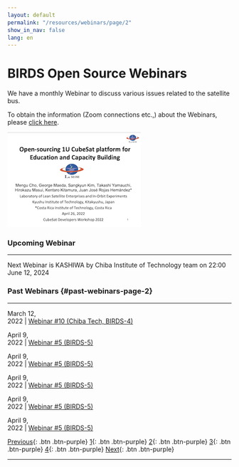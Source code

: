 ```yaml
---
layout: default
permalink: "/resources/webinars/page/2"
show_in_nav: false
lang: en
---
```


# BIRDS Open Source Webinars

We have a monthly Webinar to discuss various issues related to the satellite bus. 

To obtain the information (Zoom connections etc.,) about the Webinars, please [click here].


[![Open-sourcing 1U CubeSat platform for Education and Capacity Building](/assets/images/cover-open-source-overview.png)](https://birds-project.com/open-source/pdf/2022_04_26_CubeSat_Workshop_BIRDS_BUS_OpenSource_cho.pdf "Open-sourcing 1U CubeSat platform for Education and Capacity Building")


### Upcoming Webinar
---

Next Webinar is KASHIWA by Chiba Institute of Technology team on 22:00 June 12, 2024


### Past Webinars {#past-webinars-page-2}
---

March 12, <br/> 2022 | [Webinar #10 (Chiba Tech, BIRDS-4)]({{site.url}}/resources/webinars/webinar-10.hmtl)

April 9, <br/> 2022 | [Webinar #5 (BIRDS-5)]({{site.url}}/resources/webinars/webinar-11.hmtl)

April 9, <br/> 2022 | [Webinar #5 (BIRDS-5)]({{site.url}}/resources/webinars/webinar-12.hmtl)

April 9, <br/> 2022 | [Webinar #5 (BIRDS-5)]({{site.url}}/resources/webinars/webinar-13.hmtl)

April 9, <br/> 2022 | [Webinar #5 (BIRDS-5)]({{site.url}}/resources/webinars/webinar-14.hmtl)

April 9, <br/> 2022 | [Webinar #5 (BIRDS-5)]({{site.url}}/resources/webinars/webinar-15.hmtl)


[Previous]({{site.url}}/resources/webinars#past-webinars-page-1/){: .btn .btn-purple}
[1]({{site.url}}/resources/webinars#past-webinars-page-1){: .btn .btn-purple}
[2]({{site.url}}/resources/webinars/page/2#past-webinars-page-2){: .btn .btn-purple}
[3]({{site.url}}/resources/webinars/page/3#past-webinars-page-3){: .btn .btn-purple}
[4]({{site.url}}/resources/webinars/page/4#past-webinars-page-4){: .btn .btn-purple}
[Next]({{site.url}}/resources/webinars/page/3#past-webinars-page-3){: .btn .btn-purple}

---
[click here]: https://lean-sat.org/opensource/